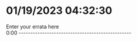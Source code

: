 # 01/19/2023 04:32:30  
  
Enter your errata here  
0:00 ------------------------------------------------



